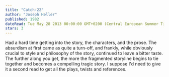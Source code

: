 ```yaml
---
title: "Catch-22"
author: "Joseph Heller"
published: 1982
dateRead: Tue May 28 2013 00:00:00 GMT+0200 (Central European Summer Time)
stars: 3
---
```

Had a hard time getting into the story, the characters, and the prose. The absurdism at first came as quite a turn-off, and frankly, while obviously crucial to style and philosophy of the story, continued to leave a bitter taste. The further along you get, the more the fragmented storyline begins to tie together and becomes a compelling tragic story. I suppose I'd need to give it a second read to get all the plays, twists and references.
